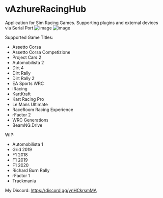# vAzhureRacingHub
Application for Sim Racing Games. Supporting plugins and external devices via Serial Port
![image](https://github.com/vazhure/vAzhureRacingHub/assets/124382776/7ce0700b-066d-4681-a54e-31646424d08c)
![image](https://github.com/vazhure/vAzhureRacingHub/assets/124382776/854e9e48-29b4-4987-8002-dd5b09e4b3de)

Supported Game Titles:
* Assetto Corsa
* Assetto Corsa Competizione
* Project Cars 2
* Automobilista 2
* Dirt 4
* Dirt Rally
* Dirt Rally 2
* EA Sports WRC
* iRacing
* KartKraft
* Kart Racing Pro
* Le Mans Ultimate
* RaceRoom Racing Experience
* rFactor 2
* WRC Generations
* BeamNG.Drive

WIP:
* Automobilista 1
* Grid 2019
* F1 2018
* F1 2019
* F1 2020
* Richard Burn Rally
* rFactor 1
* Trackmania

My Discord: https://discord.gg/ynHCkrsmMA
